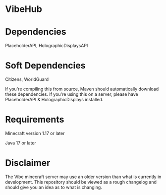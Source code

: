# VibeHub

# Dependencies

PlaceholderAPI, HolographicDisplaysAPI

# Soft Dependencies

Citizens, WorldGuard

If you're compiling this from source, Maven should automatically download these dependencies. If you're using this on a server, please have PlaceholderAPI & HolographicDisplays installed. 

# Requirements

Minecraft version 1.17 or later

Java 17 or later

# Disclaimer

The Vibe minecraft server may use an older version than what is currently in development. This repository should be viewed as a rough changelog and should give you an idea as to what is changing.

